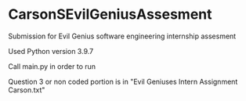 # CarsonSEvilGeniusAssesment
Submission for Evil Genius software engineering internship assesment

Used Python version 3.9.7

Call main.py in order to run

Question 3 or non coded portion is in "Evil Geniuses Intern Assignment Carson.txt"
